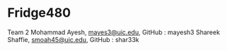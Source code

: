 # Fridge480

Team 2
Mohammad Ayesh, mayes3@uic.edu, GitHub : mayesh3
Shareek Shaffie, smoah45@uic.edu, GitHub : shar33k

